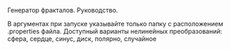 Генератор фракталов. Руководство.

В аргументах при запуске указывайте только папку с расположением .properties файла.
Доступный варианты нелинейных преобразований:
    сфера, сердце, синус, диск, полярно, случайное
